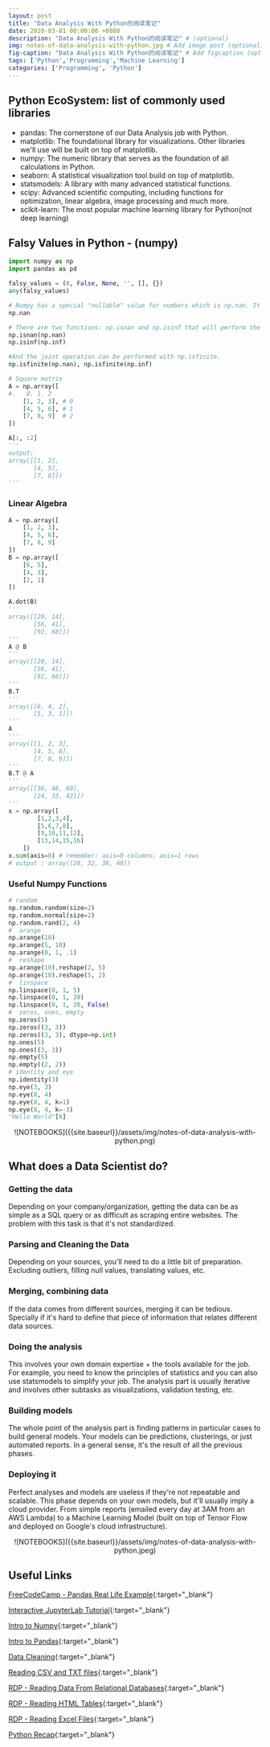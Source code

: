 ```yaml
---
layout: post
title: "Data Analysis With Python的阅读笔记"
date: 2020-03-01 00:00:00 +0800
description: "Data Analysis With Python的阅读笔记" # (optional)
img: notes-of-data-analysis-with-python.jpg # Add image post (optional)
fig-caption: "Data Analysis With Python的阅读笔记" # Add figcaption (optional)
tags: ['Python','Programming','Machine Learning']
categories: ['Programming', 'Python']
---
```


## Python EcoSystem: list of commonly used libraries

- pandas: The cornerstone of our Data Analysis job with Python.
- matplotlib: The foundational library for visualizations. Other libraries we'll use will be built on top of matplotlib.
- numpy: The numeric library that serves as the foundation of all calculations in Python.
- seaborn: A statistical visualization tool build on top of matplotlib.
- statsmodels: A library with many advanced statistical functions.
- scipy: Advanced scientific computing, including functions for optimization, linear algebra, image processing and much more.
- scikit-learn: The most popular machine learning library for Python(not deep learning)

## Falsy Values in Python - (numpy)

```python
import numpy as np
import pandas as pd

falsy_values = (0, False, None, '', [], {})
any(falsy_values)

# Numpy has a special "nullable" value for numbers which is np.nan. It's NaN: "Not a number"
np.nan

# There are two functions: np.isnan and np.isinf that will perform the desired checks:
np.isnan(np.nan)
np.isinf(np.inf)

#And the joint operation can be performed with np.isfinite.
np.isfinite(np.nan), np.isfinite(np.inf)

# Square matrix
A = np.array([
#.   0. 1. 2
    [1, 2, 3], # 0
    [4, 5, 6], # 1
    [7, 8, 9]  # 2
])

A[:, :2]
'''
output:
array([[1, 2],
       [4, 5],
       [7, 8]])
'''
```

### Linear Algebra

```python
A = np.array([
    [1, 2, 3],
    [4, 5, 6],
    [7, 8, 9]
])
B = np.array([
    [6, 5],
    [4, 3],
    [2, 1]
])

A.dot(B)
'''
array([[20, 14],
       [56, 41],
       [92, 68]])
'''
A @ B
'''
array([[20, 14],
       [56, 41],
       [92, 68]])
'''
B.T
'''
array([[6, 4, 2],
       [5, 3, 1]])
'''
A
'''
array([[1, 2, 3],
       [4, 5, 6],
       [7, 8, 9]])
'''
B.T @ A
'''
array([[36, 48, 60],
       [24, 33, 42]])
'''
x = np.array([
		[1,2,3,4],
		[5,6,7,8],
		[9,10,11,12],
		[13,14,15,16]
	])
x.sum(axis=0) # remember: axis=0 columns; axis=1 rows
# output : array([28, 32, 36, 40])
```

### Useful Numpy Functions

```python
# random
np.random.random(size=2)
np.random.normal(size=2)
np.random.rand(2, 4)
#  arange
np.arange(10)
np.arange(5, 10)
np.arange(0, 1, .1)
#  reshape
np.arange(10).reshape(2, 5)
np.arange(10).reshape(5, 2)
#  linspace
np.linspace(0, 1, 5)
np.linspace(0, 1, 20)
np.linspace(0, 1, 20, False)
#  zeros, ones, empty
np.zeros(5)
np.zeros((3, 3))
np.zeros((3, 3), dtype=np.int)
np.ones(5)
np.ones((3, 3))
np.empty(5)
np.empty((2, 2))
# identity and eye
np.identity(3)
np.eye(3, 3)
np.eye(8, 4)
np.eye(8, 4, k=1)
np.eye(8, 4, k=-3)
"Hello World"[6]
```
<div align="center"><div markdown='1'>
![NOTEBOOKS]({{site.baseurl}}/assets/img/notes-of-data-analysis-with-python.png)
</div></div>

## What does a Data Scientist do?

### Getting the data

Depending on your company/organization, getting the data can be as simple as a SQL query or as difficult as scraping entire websites. The problem with this task is that it's not standardized.

### Parsing and Cleaning the Data

Depending on your sources, you'll need to do a little bit of preparation. Excluding outliers, filling null values, translating values, etc.

### Merging, combining data

If the data comes from different sources, merging it can be tedious. Specially if it's hard to define that piece of information that relates different data sources.

### Doing the analysis

This involves your own domain expertise + the tools available for the job. For example, you need to know the principles of statistics and you can also use statsmodels to simplify your job. The analysis part is usually iterative and involves other subtasks as visualizations, validation testing, etc.

### Building models

The whole point of the analysis part is finding patterns in particular cases to build general models. Your models can be predictions, clusterings, or just automated reports. In a general sense, it's the result of all the previous phases.

### Deploying it

Perfect analyses and models are useless if they're not repeatable and scalable. This phase depends on your own models, but it'll usually imply a cloud provider. From simple reports (emailed every day at 3AM from an AWS Lambda) to a Machine Learning Model (built on top of Tensor Flow and deployed on Google's cloud infrastructure).

<div align="center"><div markdown='1'>
![NOTEBOOKS]({{site.baseurl}}/assets/img/notes-of-data-analysis-with-python.jpeg)
</div></div>

## Useful Links

[FreeCodeCamp - Pandas Real Life Example](https://notebooks.ai/rmotr-curriculum/freecodecamp-pandas-real-life-example-24fa5bf8){:target="_blank"}

[Interactive JupyterLab Tutorial](https://notebooks.ai/rmotr-curriculum/interactive-jupyterlab-tutorial-ac5fa63f){:target="_blank"}

[Intro to Numpy](https://notebooks.ai/rmotr-curriculum/freecodecamp-intro-to-numpy-6c285b74){:target="_blank"}

[Intro to Pandas](https://notebooks.ai/rmotr-curriculum/freecodecamp-intro-to-pandas-902ae59b){:target="_blank"}

[Data Cleaning](https://notebooks.ai/rmotr-curriculum/data-cleaning-rmotr-freecodecamp-fd76fa59){:target="_blank"}

[Reading CSV and TXT files](https://notebooks.ai/rmotr-curriculum/rdp-reading-csv-and-txt-files-fb829f46){:target="_blank"}

[RDP - Reading Data From Relational Databases](https://notebooks.ai/rmotr-curriculum/rdp-reading-data-from-relational-databases-2a3a889b){:target="_blank"}

[RDP - Reading HTML Tables](https://notebooks.ai/rmotr-curriculum/rdp-reading-html-tables-eb9cca73){:target="_blank"}

[RDP - Reading Excel Files](https://notebooks.ai/rmotr-curriculum/rdp-reading-excel-files-a6b99973){:target="_blank"}

[Python Recap](https://notebooks.ai/rmotr-curriculum/python-under-10-minutes-15addcb2){:target="_blank"}
